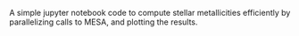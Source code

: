 A simple jupyter notebook code to compute stellar metallicities efficiently by parallelizing calls to MESA, and plotting the results.
